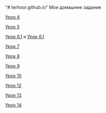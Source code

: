 "# terhoor.github.io" 
Мои домашние задания

[Урок 4](https://terhoor.github.io/lesson_4/ "Урок 4" )

[Урок 5](https://terhoor.github.io/lesson_5 "Урок 5" )

[Урок 6.1](https://terhoor.github.io/lesson_6.1 "Урок 6.1" ) и [Урок 6.1](terhoor.github.io/lesson_6.2 "Урок 6.2" )

[Урок 7](https://terhoor.github.io/lesson_7 "Урок 7" )

[Урок 8](https://terhoor.github.io/lesson_8 "Урок 8" )

[Урок 9](https://terhoor.github.io/lesson_9 "Урок 9" )

[Урок 10](https://github.com/terhoor/terhoor.github.io/blob/master/lesson_10/main.less/ "Урок 10" )

[Урок 12](https://terhoor.github.io/lesson_12 "Урок 12" )

[Урок 13](https://terhoor.github.io/lesson_13 "Урок 13" )

[Урок 14](https://terhoor.github.io/lesson_14 "Урок 14" )
